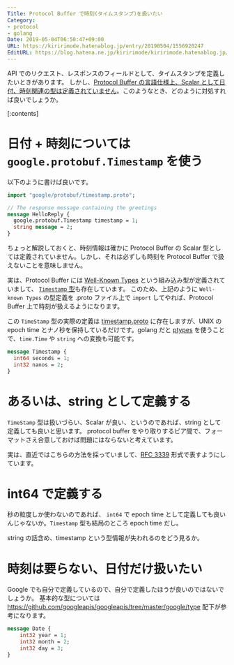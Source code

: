 ```yaml
---
Title: Protocol Buffer で時刻(タイムスタンプ)を扱いたい
Category:
- protocol
- golang
Date: 2019-05-04T06:50:47+09:00
URL: https://kiririmode.hatenablog.jp/entry/20190504/1556920247
EditURL: https://blog.hatena.ne.jp/kiririmode/kiririmode.hatenablog.jp/atom/entry/17680117127109207698
---
```


API でのリクエスト、レスポンスのフィールドとして、タイムスタンプを定義したいときがあります。
しかし、[Protocol Buffer の言語仕様上、Scalar として日付、時刻関連の型は定義されていません](https://developers.google.com/protocol-buffers/docs/proto3#scalar)。このようなとき、どのように対処すれば良いでしょうか。

[:contents]

# 日付 + 時刻については `google.protobuf.Timestamp` を使う

以下のように書けば良いです。

```proto
import "google/protobuf/timestamp.proto";

// The response message containing the greetings
message HelloReply {
  google.protobuf.Timestamp timestamp = 1;
  string message = 2;
}
```

ちょっと解説しておくと、時刻情報は確かに Protocol Buffer の Scalar 型としては定義されていません。しかし、それは必ずしも時刻を Protocol Buffer で扱えないことを意味しません。

実は、Protocol Buffer には [Well-Known Types](https://developers.google.com/protocol-buffers/docs/reference/google.protobuf) という組み込み型が定義されていまして、 [`Timestamp` 型](https://developers.google.com/protocol-buffers/docs/reference/google.protobuf#google.protobuf.Timestamp)も存在しています。
このため、上記のように `Well-known Types` の型定義を .proto ファイル上で `import` してやれば、Protocol Buffer 上で時刻が扱えるようになります。

この `TimeStamp` 型の実際の定義は [timestamp.proto](https://github.com/protocolbuffers/protobuf/blob/master/src/google/protobuf/timestamp.proto) に存在しますが、UNIX の epoch time とナノ秒を保持しているだけです。golang だと [ptypes](https://godoc.org/github.com/golang/protobuf/ptypes) を使うことで、`time.Time` や `string` への変換も可能です。

```proto
message Timestamp {
  int64 seconds = 1;
  int32 nanos = 2;
}
```

# あるいは、string として定義する

`TimeStamp` 型は扱いづらい、Scalar が良い、というのであれば、string として定義しても良いと思います。 protocol buffer をやり取りするピア間で、フォーマットさえ合意しておけば問題にはならないと考えています。

実は、直近ではこちらの方法を採っていまして、[RFC 3339](https://tools.ietf.org/html/rfc3339) 形式で表すようにしています。

# int64 で定義する

秒の粒度しか使わないのであれば、 `int64` で epoch time として定義しても良いんじゃないか。`Timestamp` 型も結局のところ epoch time だし。

string の話含め、timestamp という型情報が失われるのをどう見るか。

# 時刻は要らない、日付だけ扱いたい

Google でも自分で定義しているので、自分で定義したほうが良いのではないでしょうか。
基本的な型については https://github.com/googleapis/googleapis/tree/master/google/type 配下が参考になります。

```proto
message Date {
    int32 year = 1;
    int32 month = 2;
    int32 day = 3;
}
```
